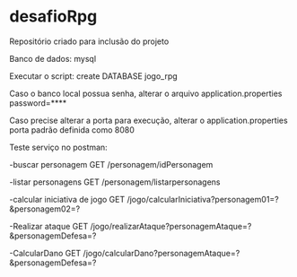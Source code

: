 # desafioRpg
Repositório criado para inclusão do projeto

Banco de dados: mysql

Executar o script: create DATABASE jogo_rpg

Caso o banco local possua senha, alterar o arquivo application.properties
password=****

Caso precise alterar a porta para execução, alterar o application.properties
porta padrão definida como 8080


Teste serviço no postman:

-buscar personagem
GET /personagem/idPersonagem

-listar personagens
GET /personagem/listarpersonagens

-calcular iniciativa de jogo
GET /jogo/calcularIniciativa?personagem01=?&personagem02=?

-Realizar ataque
GET /jogo/realizarAtaque?personagemAtaque=?&personagemDefesa=?

-CalcularDano
GET /jogo/calcularDano?personagemAtaque=?&personagemDefesa=?
